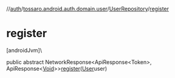 //[auth](../../../index.md)/[tossaro.android.auth.domain.user](../index.md)/[UserRepository](index.md)/[register](register.md)

# register

[androidJvm]\

public abstract NetworkResponse&lt;ApiResponse&lt;Token&gt;, ApiResponse&lt;[Void](https://developer.android.com/reference/kotlin/java/lang/Void.html)&gt;&gt;[register](register.md)([User](../../tossaro.android.auth.domain.user.entity/-user/index.md)user)
